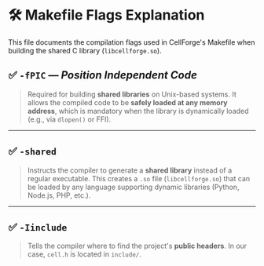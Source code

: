 # 🛠️ Makefile Flags Explanation

This file documents the compilation flags used in CellForge's Makefile when building the shared C library (`libcellforge.so`).

## ✅ `-fPIC` — *Position Independent Code*
> Required for building **shared libraries** on Unix-based systems.
It allows the compiled code to be **safely loaded at any memory address**, which is mandatory when the library is dynamically loaded (e.g., via `dlopen()` or FFI).

---

## ✅ `-shared`
> Instructs the compiler to generate a **shared library** instead of a regular executable.
This creates a `.so` file (`libcellforge.so`) that can be loaded by any language supporting dynamic libraries (Python, Node.js, PHP, etc.).

---

## ✅ `-Iinclude`
> Tells the compiler where to find the project's **public headers**.
In our case, `cell.h` is located in `include/`.
